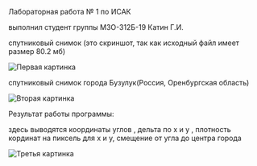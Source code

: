 Лабораторная работа № 1 по ИСАК


выполнил студент группы М3О-312Б-19 Катин Г.И.

спутниковый снимок (это скриншот, так как исходный файл имеет размер 80.2 мб)

![Первая картинка](https://github.com/georgykatin/screenshots/blob/main/222.png)

спутниковый снимок города Бузулук(Россия, Оренбургская область) 

![Вторая картинка](https://github.com/georgykatin/screenshots/blob/main/333.png)

Результат работы программы:

здесь выводятся координаты углов , дельта по x и y , плотность кординат на пиксель для х и у, смещение от угла до центра города 

![Третья картинка](https://github.com/georgykatin/screenshots/blob/main/1.png)


